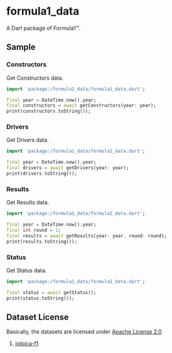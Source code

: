 # formula1_data

A Dart package of Formula1&trade;.

## Sample
### Constructors
Get Constructors data.

```dart
import 'package:/formula1_data/formula1_data.dart';

final year = DateTime.now().year;
final constructors = await getConstructors(year: year);
print(constructors.toString());
```

### Drivers
Get Drivers data.

```dart
import 'package:/formula1_data/formula1_data.dart';

final year = DateTime.now().year;
final drivers = await getDrivers(year: year);
print(drivers.toString());
```

### Results
Get Results data.

```dart
import 'package:/formula1_data/formula1_data.dart';

final year = DateTime.now().year;
final int round = 1;
final results = await getResults(year: year, round: round);
print(results.toString());
```

### Status
Get Status data.

```dart
import 'package:/formula1_data/formula1_data.dart';

final status = await getStatus();
print(status.toString());
```

## Dataset License
Basically, the datasets are licensed under [Apache License 2.0](https://github.com/jolpica/jolpica-f1/blob/main/LICENSE)
1. [jolpica-f1](https://github.com/jolpica/jolpica-f1/blob/main/docs/README.md)